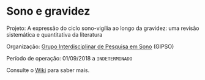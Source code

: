 # Sono e gravidez

Projeto: A expressão do ciclo sono-vigília ao longo da gravidez:  uma revisão sistemática e quantitativa da literatura

Organização: [Grupo Interdisciplinar de Pesquisa em Sono](http://www.each.usp.br/gipso/) (GIPSO)

Período de operação: 01/09/2018 a `INDETERMINADO`

Consulte o [Wiki](https://github.com/gipsousp/sono_e_gravidez/wiki) para saber mais.

